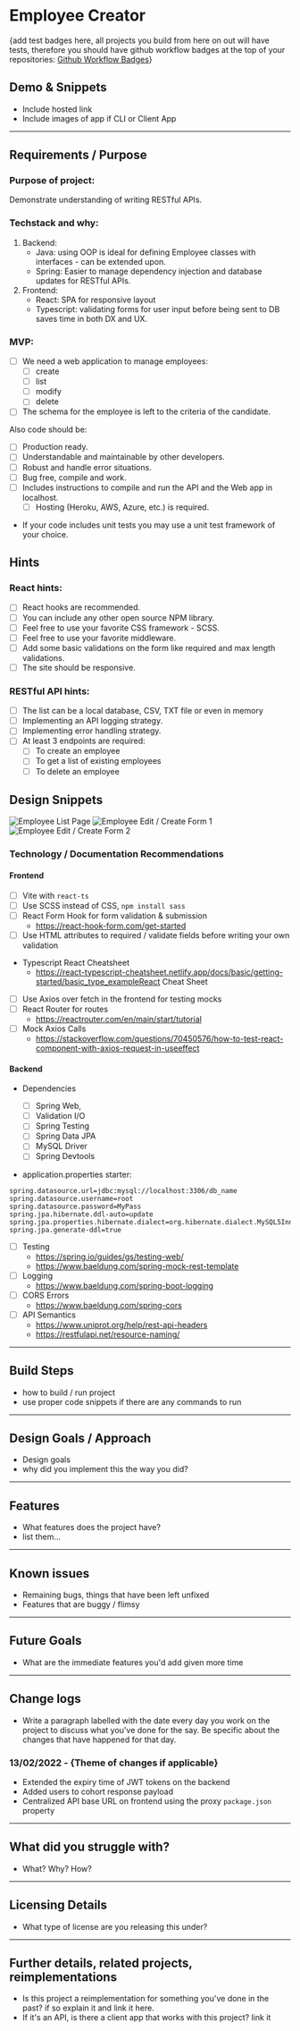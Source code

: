 # Employee Creator

{add test badges here, all projects you build from here on out will have tests, therefore you should have github workflow badges at the top of your repositories: [Github Workflow Badges](https://docs.github.com/en/actions/monitoring-and-troubleshooting-workflows/adding-a-workflow-status-badge)}

## Demo & Snippets

- Include hosted link
- Include images of app if CLI or Client App

---

## Requirements / Purpose

### Purpose of project:

Demonstrate understanding of writing RESTful APIs.

### Techstack and why:

1. Backend:
   - Java: using OOP is ideal for defining Employee classes with interfaces - can be extended upon.
   - Spring: Easier to manage dependency injection and database updates for RESTful APIs.
2. Frontend:
   - React: SPA for responsive layout
   - Typescript: validating forms for user input before being sent to DB saves time in both DX and UX.

### MVP:

- [ ] We need a web application to manage employees:
  - [ ] create
  - [ ] list
  - [ ] modify
  - [ ] delete
- [ ] The schema for the employee is left to the criteria of the candidate.

Also code should be:

- [ ] Production ready.
- [ ] Understandable and maintainable by other developers.
- [ ] Robust and handle error situations.
- [ ] Bug free, compile and work.
- [ ] Includes instructions to compile and run the API and the Web app in localhost.
  - [ ] Hosting (Heroku, AWS, Azure, etc.) is required.
- If your code includes unit tests you may use a unit test framework of your choice.

## Hints

### React hints:

- [ ] React hooks are recommended.
- [ ] You can include any other open source NPM library.
- [ ] Feel free to use your favorite CSS framework - SCSS.
- [ ] Feel free to use your favorite middleware.
- [ ] Add some basic validations on the form like required and max length validations.
- [ ] The site should be responsive.

### RESTful API hints:

- [ ] The list can be a local database, CSV, TXT file or even in memory
- [ ] Implementing an API logging strategy.
- [ ] Implementing error handling strategy.
- [ ] At least 3 endpoints are required:
  - [ ] To create an employee
  - [ ] To get a list of existing employees
  - [ ] To delete an employee

## Design Snippets

![Employee List Page](assets/employee-list.PNG)
![Employee Edit / Create Form 1](assets/form-part-1.PNG)
![Employee Edit / Create Form 2](assets/form-part-2.PNG)

### Technology / Documentation Recommendations

#### Frontend

- [ ] Vite with `react-ts`
- [ ] Use SCSS instead of CSS, `npm install sass`
- [ ] React Form Hook for form validation & submission
  - https://react-hook-form.com/get-started
- [ ] Use HTML attributes to required / validate fields before writing your own validation
- Typescript React Cheatsheet
  - https://react-typescript-cheatsheet.netlify.app/docs/basic/getting-started/basic_type_exampleReact Cheat Sheet
- [ ] Use Axios over fetch in the frontend for testing mocks
- [ ] React Router for routes
  - https://reactrouter.com/en/main/start/tutorial
- [ ] Mock Axios Calls
  - https://stackoverflow.com/questions/70450576/how-to-test-react-component-with-axios-request-in-useeffect

#### Backend

- Dependencies

  - [ ] Spring Web,
  - [ ] Validation I/O
  - [ ] Spring Testing
  - [ ] Spring Data JPA
  - [ ] MySQL Driver
  - [ ] Spring Devtools

- application.properties starter:

```
spring.datasource.url=jdbc:mysql://localhost:3306/db_name
spring.datasource.username=root
spring.datasource.password=MyPass
spring.jpa.hibernate.ddl-auto=update
spring.jpa.properties.hibernate.dialect=org.hibernate.dialect.MySQL5InnoDBDialect
spring.jpa.generate-ddl=true
```

- [ ] Testing
  - https://spring.io/guides/gs/testing-web/
  - https://www.baeldung.com/spring-mock-rest-template
- [ ] Logging
  - https://www.baeldung.com/spring-boot-logging
- [ ] CORS Errors
  - https://www.baeldung.com/spring-cors
- [ ] API Semantics
  - https://www.uniprot.org/help/rest-api-headers
  - https://restfulapi.net/resource-naming/

---

## Build Steps

- how to build / run project
- use proper code snippets if there are any commands to run

---

## Design Goals / Approach

- Design goals
- why did you implement this the way you did?

---

## Features

- What features does the project have?
- list them...

---

## Known issues

- Remaining bugs, things that have been left unfixed
- Features that are buggy / flimsy

---

## Future Goals

- What are the immediate features you'd add given more time

---

## Change logs

- Write a paragraph labelled with the date every day you work on the project to discuss what you've done for the say. Be specific about the changes that have happened for that day.

### 13/02/2022 - {Theme of changes if applicable}

- Extended the expiry time of JWT tokens on the backend
- Added users to cohort response payload
- Centralized API base URL on frontend using the proxy `package.json` property

---

## What did you struggle with?

- What? Why? How?

---

## Licensing Details

- What type of license are you releasing this under?

---

## Further details, related projects, reimplementations

- Is this project a reimplementation for something you've done in the past? if so explain it and link it here.
- If it's an API, is there a client app that works with this project? link it
